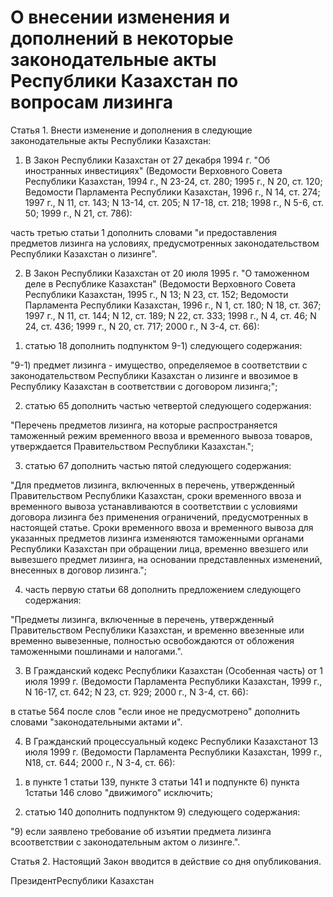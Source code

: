 # О внесении изменения и дополнений в некоторые законодательные акты Республики Казахстан по вопросам лизинга

Статья 1. Внести изменение и дополнения в следующие законодательные акты Республики Казахстан:

1. В Закон Республики Казахстан от 27 декабря 1994 г. "Об иностранных инвестициях" (Ведомости Верховного Совета Республики Казахстан, 1994 г., N 23-24, ст. 280; 1995 г., N 20, ст. 120; Ведомости Парламента Республики Казахстан, 1996 г., N 14, ст. 274; 1997 г., N 11, ст. 143; N 13-14, ст. 205; N 17-18, ст. 218; 1998 г., N 5-6, ст. 50; 1999 г., N 21, ст. 786):

часть третью статьи 1 дополнить словами "и предоставления предметов лизинга на условиях, предусмотренных законодательством Республики Казахстан о лизинге".

2. В Закон Республики Казахстан от 20 июля 1995 г. "О таможенном деле в Республике Казахстан" (Ведомости Верховного Совета Республики Казахстан, 1995 г., N 13; N 23, ст. 152; Ведомости Парламента Республики Казахстан, 1996 г., N 1, ст. 180; N 18, ст. 367; 1997 г., N 11, ст. 144; N 12, ст. 189; N 22, ст. 333; 1998 г., N 4, ст. 46; N 24, ст. 436; 1999 г., N 20, ст. 717; 2000 г., N 3-4, ст. 66):

1) статью 18 дополнить подпунктом 9-1) следующего содержания:

"9-1) предмет лизинга - имущество, определяемое в соответствии с законодательством Республики Казахстан о лизинге и ввозимое в Республику Казахстан в соответствии с договором лизинга;";

2) статью 65 дополнить частью четвертой следующего содержания:

"Перечень предметов лизинга, на которые распространяется таможенный режим временного ввоза и временного вывоза товаров, утверждается Правительством Республики Казахстан.";

3) статью 67 дополнить частью пятой следующего содержания:

"Для предметов лизинга, включенных в перечень, утвержденный Правительством Республики Казахстан, сроки временного ввоза и временного вывоза устанавливаются в соответствии с условиями договора лизинга без применения ограничений, предусмотренных в настоящей статье. Сроки временного ввоза и временного вывоза для указанных предметов лизинга изменяются таможенными органами Республики Казахстан при обращении лица, временно ввезшего или вывезшего предмет лизинга, на основании представленных изменений, внесенных в договор лизинга.";

4) часть первую статьи 68 дополнить предложением следующего содержания:

"Предметы лизинга, включенные в перечень, утвержденный Правительством Республики Казахстан, и временно ввезенные или временно вывезенные, полностью освобождаются от обложения таможенными пошлинами и налогами.".

3. В Гражданский кодекс Республики Казахстан (Особенная часть) от 1 июля 1999 г. (Ведомости Парламента Республики Казахстан, 1999 г., N 16-17, ст. 642; N 23, ст. 929; 2000 г., N 3-4, ст. 66):

в статье 564 после слов "если иное не предусмотрено" дополнить словами "законодательными актами и".

4. В Гражданский процессуальный кодекс Республики Казахстанот 13 июля 1999 г. (Ведомости Парламента Республики Казахстан, 1999 г., N18, ст. 644; 2000 г., N 3-4, ст. 66):

1) в пункте 1 статьи 139, пункте 3 статьи 141 и подпункте 6) пункта 1статьи 146 слово "движимого" исключить;

2) статью 140 дополнить подпунктом 9) следующего содержания:

"9) если заявлено требование об изъятии предмета лизинга всоответствии с законодательным актом о лизинге.".

Статья 2. Настоящий Закон вводится в действие со дня опубликования.

ПрезидентРеспублики Казахстан

